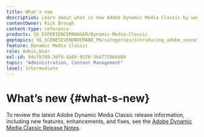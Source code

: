 ```yaml
---
title: What's new
description: Learn about what is new Adobe Dynamic Media Classic by way of the current release notes.
contentOwner: Rick Brough
content-type: reference
products: SG_EXPERIENCEMANAGER/Dynamic-Media-Classic
geptopics: SG_SCENESEVENONDEMAND_PK/categories/introducing_adobe_scene7
feature: Dynamic Media Classic
role: Admin,User
exl-id: 94cfb748-30f9-4a8b-9576-3b4775964d04
topic: "Administration, Content Management"
level: Intermediate
---
```

# What’s new {#what-s-new}

To review the latest Adobe Dynamic Media Classic release information, including new features, enhancements, and fixes, see the [Adobe Dynamic Media Classic Release Notes](https://experienceleague.adobe.com/docs/dynamic-media-developer-resources/release-notes/s7rn2017.html).

